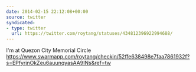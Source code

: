 ```yaml
---
date: 2014-02-15 22:12:08+00:00
source: twitter
syndicated:
- type: twitter
  url: https://twitter.com/roytang/statuses/434812396922994688/
---
```


I'm at Quezon City Memorial Circle https://www.swarmapp.com/roytang/checkin/52ffe638498e7faa7861932f?s=EPfyrjnOkZeu6auunqyasAA9INs&ref=tw